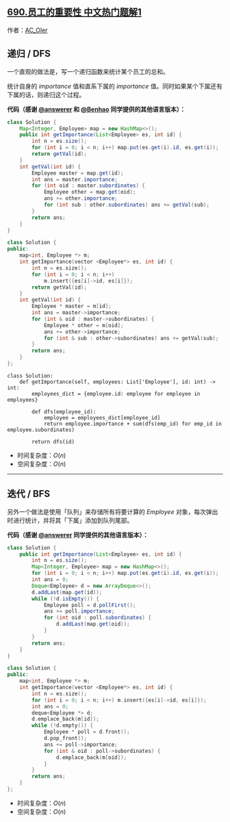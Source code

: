 ## [690.员工的重要性 中文热门题解1](https://leetcode.cn/problems/employee-importance/solutions/100000/gong-shui-san-xie-yi-ti-shuang-jie-di-gu-s79x)

作者：[AC_OIer](https://leetcode.cn/u/AC_OIer)

## 递归 / DFS

一个直观的做法是，写一个递归函数来统计某个员工的总和。

统计自身的 $importance$ 值和直系下属的 $importance$ 值。同时如果某个下属还有下属的话，则递归这个过程。

**代码（感谢 [@answerer](/u/answerer/) 和 [@Benhao](/u/qubenhao/) 同学提供的其他语言版本）：**
```Java []
class Solution {
    Map<Integer, Employee> map = new HashMap<>();
    public int getImportance(List<Employee> es, int id) {
        int n = es.size();
        for (int i = 0; i < n; i++) map.put(es.get(i).id, es.get(i));
        return getVal(id);
    }
    int getVal(int id) {
        Employee master = map.get(id);
        int ans = master.importance;
        for (int oid : master.subordinates) {
            Employee other = map.get(oid);
            ans += other.importance;
            for (int sub : other.subordinates) ans += getVal(sub);
        }
        return ans;
    }
}
```
```C++ []
class Solution {
public:
    map<int, Employee *> m;
    int getImportance(vector <Employee*> es, int id) {
        int n = es.size();
        for (int i = 0; i < n; i++) 
            m.insert({es[i]->id, es[i]});
        return getVal(id);
    }
    int getVal(int id) {
        Employee * master = m[id];
        int ans = master->importance;
        for (int & oid : master->subordinates) {
            Employee * other = m[oid];
            ans += other->importance;
            for (int & sub : other->subordinates) ans += getVal(sub);
        }
        return ans;
    }
};
```
```Python3 []
class Solution:
    def getImportance(self, employees: List['Employee'], id: int) -> int:
        employees_dict = {employee.id: employee for employee in employees}

        def dfs(employee_id):
            employee = employees_dict[employee_id]
            return employee.importance + sum(dfs(emp_id) for emp_id in employee.subordinates)

        return dfs(id)
```
* 时间复杂度：$O(n)$
* 空间复杂度：$O(n)$

***

## 迭代 / BFS

另外一个做法是使用「队列」来存储所有将要计算的 $Employee$ 对象，每次弹出时进行统计，并将其「下属」添加到队列尾部。

**代码（感谢 [@answerer](/u/answerer/) 同学提供的其他语言版本）：**
```Java []
class Solution {
    public int getImportance(List<Employee> es, int id) {
        int n = es.size();
        Map<Integer, Employee> map = new HashMap<>();
        for (int i = 0; i < n; i++) map.put(es.get(i).id, es.get(i));
        int ans = 0;
        Deque<Employee> d = new ArrayDeque<>();
        d.addLast(map.get(id));
        while (!d.isEmpty()) {
            Employee poll = d.pollFirst();
            ans += poll.importance;
            for (int oid : poll.subordinates) {
                d.addLast(map.get(oid));
            }
        }
        return ans;
    }
}
```
```C++ []
class Solution {
public:
    map<int, Employee *> m;
    int getImportance(vector <Employee*> es, int id) {
        int n = es.size();
        for (int i = 0; i < n; i++) m.insert({es[i]->id, es[i]});
        int ans = 0;
        deque<Employee *> d;
        d.emplace_back(m[id]);
        while (!d.empty()) {
            Employee * poll = d.front();
            d.pop_front();
            ans += poll->importance;
            for (int & oid : poll->subordinates) {
                d.emplace_back(m[oid]);
            }
        }
        return ans;
    }
};
```
* 时间复杂度：$O(n)$
* 空间复杂度：$O(n)$